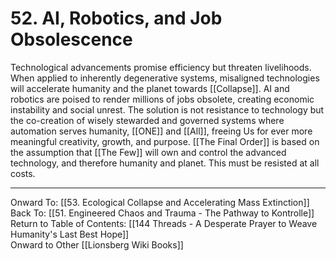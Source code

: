 # 52. AI, Robotics, and Job Obsolescence

Technological advancements promise efficiency but threaten livelihoods. When applied to inherently degenerative systems, misaligned technologies will accelerate humanity and the planet towards [[Collapse]]. AI and robotics are poised to render millions of jobs obsolete, creating economic instability and social unrest. The solution is not resistance to technology but the co-creation of wisely stewarded and governed systems where automation serves humanity, [[ONE]] and [[All]], freeing Us for ever more meaningful creativity, growth, and purpose. [[The Final Order]] is based on the assumption that [[The Few]] will own and control the advanced technology, and therefore humanity and planet. This must be resisted at all costs. 

____

Onward To: [[53. Ecological Collapse and Accelerating Mass Extinction]]  
Back To: [[51. Engineered Chaos and Trauma - The Pathway to Kontrolle]]  
Return to Table of Contents: [[144 Threads - A Desperate Prayer to Weave Humanity's Last Best Hope]]  
Onward to Other [[Lionsberg Wiki Books]]  
